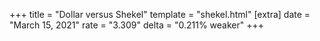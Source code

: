 +++
title = "Dollar versus Shekel"
template = "shekel.html"
[extra]
date = "March 15, 2021"
rate = "3.309"
delta = "0.211% weaker"
+++
